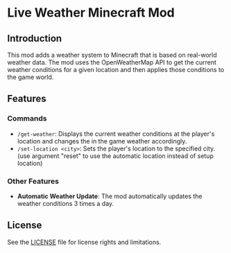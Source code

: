 # Live Weather Minecraft Mod

## Introduction

This mod adds a weather system to Minecraft that is based on real-world weather data. The mod uses the OpenWeatherMap API to get the current weather conditions for a given location and then applies those conditions to the game world.

## Features

### Commands

- `/get-weather`: Displays the current weather conditions at the player's location and changes the in the game weather accordingly.
- `/set-location <city>`: Sets the player's location to the specified city. (use argument "reset" to use the automatic location instead of setup location)

### Other Features

- **Automatic Weather Update**: The mod automatically updates the weather conditions 3 times a day.

## License

See the [LICENSE](LICENSE.md) file for license rights and limitations.
